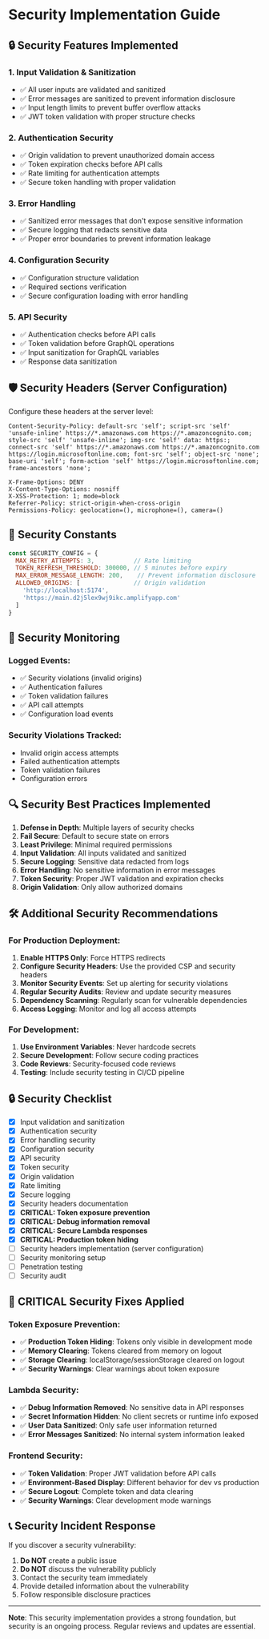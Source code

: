 # Security Implementation Guide

## 🔒 Security Features Implemented

### 1. **Input Validation & Sanitization**
- ✅ All user inputs are validated and sanitized
- ✅ Error messages are sanitized to prevent information disclosure
- ✅ Input length limits to prevent buffer overflow attacks
- ✅ JWT token validation with proper structure checks

### 2. **Authentication Security**
- ✅ Origin validation to prevent unauthorized domain access
- ✅ Token expiration checks before API calls
- ✅ Rate limiting for authentication attempts
- ✅ Secure token handling with proper validation

### 3. **Error Handling**
- ✅ Sanitized error messages that don't expose sensitive information
- ✅ Secure logging that redacts sensitive data
- ✅ Proper error boundaries to prevent information leakage

### 4. **Configuration Security**
- ✅ Configuration structure validation
- ✅ Required sections verification
- ✅ Secure configuration loading with error handling

### 5. **API Security**
- ✅ Authentication checks before API calls
- ✅ Token validation before GraphQL operations
- ✅ Input sanitization for GraphQL variables
- ✅ Response data sanitization

## 🛡️ Security Headers (Server Configuration)

Configure these headers at the server level:

```http
Content-Security-Policy: default-src 'self'; script-src 'self' 'unsafe-inline' https://*.amazonaws.com https://*.amazoncognito.com; style-src 'self' 'unsafe-inline'; img-src 'self' data: https:; connect-src 'self' https://*.amazonaws.com https://*.amazoncognito.com https://login.microsoftonline.com; font-src 'self'; object-src 'none'; base-uri 'self'; form-action 'self' https://login.microsoftonline.com; frame-ancestors 'none';

X-Frame-Options: DENY
X-Content-Type-Options: nosniff
X-XSS-Protection: 1; mode=block
Referrer-Policy: strict-origin-when-cross-origin
Permissions-Policy: geolocation=(), microphone=(), camera=()
```

## 🔐 Security Constants

```javascript
const SECURITY_CONFIG = {
  MAX_RETRY_ATTEMPTS: 3,           // Rate limiting
  TOKEN_REFRESH_THRESHOLD: 300000, // 5 minutes before expiry
  MAX_ERROR_MESSAGE_LENGTH: 200,    // Prevent information disclosure
  ALLOWED_ORIGINS: [               // Origin validation
    'http://localhost:5174',
    'https://main.d2j5lex9wj9ikc.amplifyapp.com'
  ]
}
```

## 🚨 Security Monitoring

### Logged Events:
- ✅ Security violations (invalid origins)
- ✅ Authentication failures
- ✅ Token validation failures
- ✅ API call attempts
- ✅ Configuration load events

### Security Violations Tracked:
- Invalid origin access attempts
- Failed authentication attempts
- Token validation failures
- Configuration errors

## 🔍 Security Best Practices Implemented

1. **Defense in Depth**: Multiple layers of security checks
2. **Fail Secure**: Default to secure state on errors
3. **Least Privilege**: Minimal required permissions
4. **Input Validation**: All inputs validated and sanitized
5. **Secure Logging**: Sensitive data redacted from logs
6. **Error Handling**: No sensitive information in error messages
7. **Token Security**: Proper JWT validation and expiration checks
8. **Origin Validation**: Only allow authorized domains

## 🛠️ Additional Security Recommendations

### For Production Deployment:

1. **Enable HTTPS Only**: Force HTTPS redirects
2. **Configure Security Headers**: Use the provided CSP and security headers
3. **Monitor Security Events**: Set up alerting for security violations
4. **Regular Security Audits**: Review and update security measures
5. **Dependency Scanning**: Regularly scan for vulnerable dependencies
6. **Access Logging**: Monitor and log all access attempts

### For Development:

1. **Use Environment Variables**: Never hardcode secrets
2. **Secure Development**: Follow secure coding practices
3. **Code Reviews**: Security-focused code reviews
4. **Testing**: Include security testing in CI/CD pipeline

## 🔒 Security Checklist

- [x] Input validation and sanitization
- [x] Authentication security
- [x] Error handling security
- [x] Configuration security
- [x] API security
- [x] Token security
- [x] Origin validation
- [x] Rate limiting
- [x] Secure logging
- [x] Security headers documentation
- [x] **CRITICAL: Token exposure prevention**
- [x] **CRITICAL: Debug information removal**
- [x] **CRITICAL: Secure Lambda responses**
- [x] **CRITICAL: Production token hiding**
- [ ] Security headers implementation (server configuration)
- [ ] Security monitoring setup
- [ ] Penetration testing
- [ ] Security audit

## 🚨 CRITICAL Security Fixes Applied

### **Token Exposure Prevention:**
- ✅ **Production Token Hiding**: Tokens only visible in development mode
- ✅ **Memory Clearing**: Tokens cleared from memory on logout
- ✅ **Storage Clearing**: localStorage/sessionStorage cleared on logout
- ✅ **Security Warnings**: Clear warnings about token exposure

### **Lambda Security:**
- ✅ **Debug Information Removed**: No sensitive data in API responses
- ✅ **Secret Information Hidden**: No client secrets or runtime info exposed
- ✅ **User Data Sanitized**: Only safe user information returned
- ✅ **Error Messages Sanitized**: No internal system information leaked

### **Frontend Security:**
- ✅ **Token Validation**: Proper JWT validation before API calls
- ✅ **Environment-Based Display**: Different behavior for dev vs production
- ✅ **Secure Logout**: Complete token and data clearing
- ✅ **Security Warnings**: Clear development mode warnings

## 📞 Security Incident Response

If you discover a security vulnerability:

1. **Do NOT** create a public issue
2. **Do NOT** discuss the vulnerability publicly
3. Contact the security team immediately
4. Provide detailed information about the vulnerability
5. Follow responsible disclosure practices

---

**Note**: This security implementation provides a strong foundation, but security is an ongoing process. Regular reviews and updates are essential.
